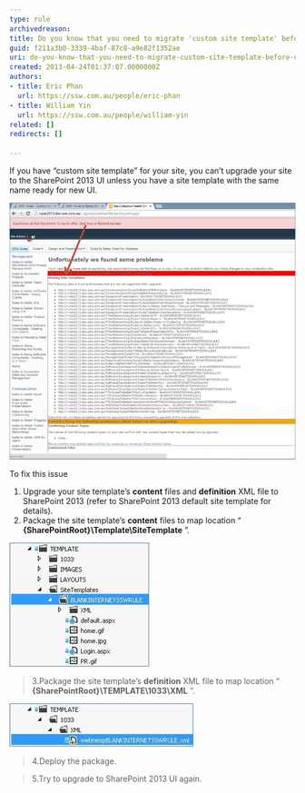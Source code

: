 ```yaml
---
type: rule
archivedreason: 
title: Do you know that you need to migrate 'custom site template' before upgrade to SharePoint 2013 UI?
guid: f211a3b0-3339-4baf-87c8-a9e82f1352ae
uri: do-you-know-that-you-need-to-migrate-custom-site-template-before-upgrade-to-sharepoint-2013-ui
created: 2013-04-24T01:37:07.0000000Z
authors:
- title: Eric Phan
  url: https://ssw.com.au/people/eric-phan
- title: William Yin
  url: https://ssw.com.au/people/william-yin
related: []
redirects: []

---
```


If you have “custom site template” for  your site, you can’t upgrade your site to the SharePoint 2013 UI unless you have a site template with the same name ready for new UI.


![SharePoint will show you an error “Missing Site Templates” that prevents you from upgrading](missingSiteTemplateError.jpg)

<!--endintro-->

To fix this issue

1. Upgrade your site template’s  **content** files and  **definition** XML file to SharePoint 2013 (refer to SharePoint 2013 default site template for details).
2. Package the site template’s  **content** files to map location “ **{SharePointRoot}\Template\SiteTemplate** ”.




> 
![](siteTemplateStructure.jpg) 
> 
> 3.Package the site template’s  **definition** XML file to map location “ **{SharePointRoot}\TEMPLATE\1033\XML** ”.






> 
![](siteTemplateDefinitionFile.jpg)
> 4.Deploy the package.



> 5.Try to upgrade to SharePoint 2013 UI again.
